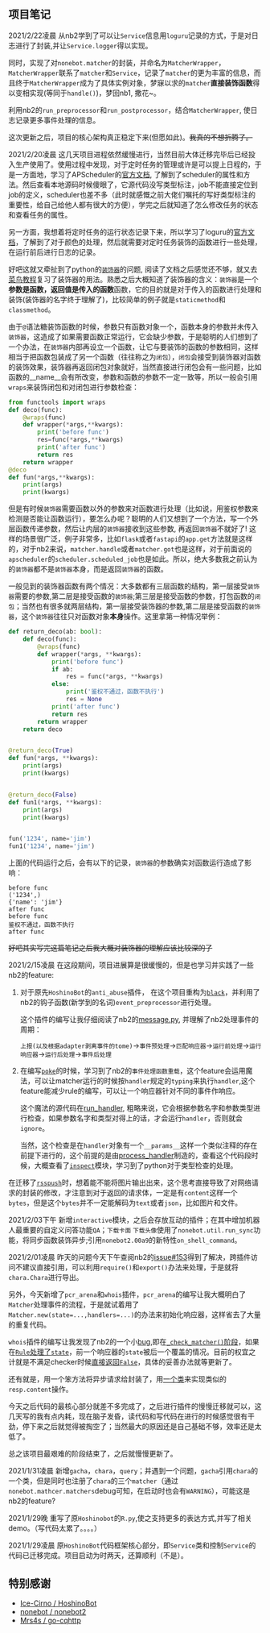 ## 项目笔记
2021/2/22凌晨 从nb2学到了可以让`Service`信息用`loguru`记录的方式，于是对日志进行了封装,并让`Service.logger`得以实现。

同时，实现了对`nonebot.matcher`的封装，并命名为`MatcherWrapper`，`MatcherWrapper`联系了`matcher`和`Service`，记录了`matcher`的更为丰富的信息，而且终于`MatcherWrapper`成为了具体实例对象，梦寐以求的`matcher`**直接装饰函数**得以变相实现(等同于`handle()`)，梦回nb1, 撒花~。

利用nb2的`run_preprocessor`和`run_postprocessor`，结合`MatcherWrapper`, 使日志记录更多事件处理的信息。

这次更新之后，项目的核心架构真正稳定下来(但愿如此)。~~我真的不想折腾了。~~



2021/2/20凌晨 这几天项目进程依然缓慢进行，当然目前大体迁移完毕后已经投入生产使用了。使用过程中发现，对于定时任务的管理或许是可以提上日程的，于是一方面地，学习了APScheduler的[官方文档](https://apscheduler.readthedocs.io/en/latest/userguide.html#), 了解到了scheduler的属性和方法。然后查看本地源码时候傻眼了，它源代码没写类型标注，job不能直接定位到job的定义，scheduler也差不多（此时就感慨之前大佬们嘱托的写好类型标注的重要性，给自己给他人都有很大的方便），学完之后就知道了怎么修改任务的状态和查看任务的属性。

另一方面，我想着将定时任务的运行状态记录下来，所以学习了loguru的[官方文档](https://loguru.readthedocs.io/en/stable/index.html)，了解到了对于颜色的处理，然后就需要对定时任务装饰的函数进行一些处理，在运行前后进行日志的记录。

好吧这就又牵扯到了python的[`装饰器`](https://docs.python.org/zh-cn/3/glossary.html#term-decorator)的问题, 阅读了文档之后感觉还不够，就又去[菜鸟教程](https://www.runoob.com/w3cnote/python-func-decorators.html)复习了装饰器的用法。熟悉之后大概知道了装饰器的含义：`装饰器`是一个**参数是函数，返回值是传入的函数**函数，它的目的就是对于传入的函数进行处理和装饰(装饰器的名字终于理解了)，比较简单的例子就是`staticmethod`和`classmethod`。

由于`@`语法糖装饰函数的时候，参数只有函数对象一个，函数本身的参数并未传入`装饰器`，这造成了如果需要函数正常运行，它会缺少参数，于是聪明的人们想到了一个办法，在`装饰器`内部再设立一个函数，让它与要装饰的函数的参数相同，这样相当于把函数包装成了另一个函数（往往称之为`闭包`），`闭包`会接受到装饰器对函数的装饰效果，装饰器再返回闭包对象就好，当然直接进行闭包会有一些问题，比如函数的__name__会有所改变，参数和函数的参数不一定一致等，所以一般会引用`wraps`来装饰闭包和对闭包进行参数检查：

```python
from functools import wraps
def deco(func):
    @wraps(func)
    def wrapper(*args,**kwargs):
        print('before func')
        res=func(*args,**kwargs)
        print('after func')
        return res
    return wrapper
@deco
def fun(*args,**kwargs):
    print(args)
    print(kwargs)
```

但是有时候`装饰器`需要函数以外的参数来对函数进行处理（比如说，用鉴权参数来检测是否能让函数运行），要怎么办呢？聪明的人们又想到了一个方法，写一个外层函数传递参数，然后让内层的`装饰器`接收到这些参数,  再返回`装饰器`不就好了! 这样的场景很广泛，例子非常多，比如`flask`或者`fastapi`的`app.get`方法就是这样的，对于nb2来说，`matcher.handle`或者`matcher.got`也是这样，对于前面说的`apscheduler`的`scheduler.scheduled_job`也是如此。所以，绝大多数我之前认为的`装饰器`都不是`装饰器`本身，而是返回`装饰器`的函数。

一般见到的装饰器函数有两个情况：大多数都有三层函数的结构，第一层接受`装饰器`需要的参数,第二层是接受函数的`装饰器`;第三层是接受函数的参数，打包函数的`闭包`；当然也有很多就两层结构，第一层接受装饰器的参数,第二层是接受函数的`装饰器`，这个`装饰器`往往只对函数对象**本身**操作。这里拿第一种情况举例：

```python
def return_deco(ab: bool):
    def deco(func):
        @wraps(func)
        def wrapper(*args, **kwargs):
            print('before func')
            if ab:
                res = func(*args, **kwargs)
            else:
                print('鉴权不通过，函数不执行')
                res = None
            print('after func')
            return res
        return wrapper
    return deco


@return_deco(True)
def fun(*args, **kwargs):
    print(args)
    print(kwargs)


@return_deco(False)
def fun1(*args, **kwargs):
    print(args)
    print(kwargs)


fun('1234', name='jim')
fun1('1234', name='jim')
```

上面的代码运行之后，会有以下的记录，`装饰器`的参数确实对函数运行造成了影响：

```
before func
('1234',)
{'name': 'jim'}
after func
before func
鉴权不通过，函数不执行
after func
```

~~好吧其实写完这篇笔记之后我大概对装饰器的理解应该比较深的了~~

2021/2/15凌晨 在这段期间，项目进展算是很缓慢的，但是也学习并实践了一些nb2的feature:

1.  对于原先`HoshinoBot`的`anti_abuse`插件， 在这个项目重构为[`black`](hoshino/base/black/__init__.py)，并利用了nb2的钩子函数(新学到的名词)`event_preprocessor`进行处理。

    这个插件的编写让我仔细阅读了nb2的[message.py](https://github.com/nonebot/nonebot2/blob/0428b1dd81263e474d7e18e36745d5bb9d572d14/nonebot/message.py),  并理解了nb2处理事件的周期：

    `上报(以及根据adapter剥离事件的tome)`->`事件预处理`->`匹配响应器`->`运行前处理`->`运行响应器`->`运行后处理`->`事件后处理`

2.  在编写[`poke`](hoshino/modules/interactive/poke.py)的时候，学习到了nb2的`事件处理函数重载`，这个feature会运用魔法，可以让matcher运行的时候按`handler`规定的`typing`来执行`handler`,这个feature能减少rule的编写，可以让一个响应器针对不同的事件作响应。

    这个魔法的源代码在[run_handler](https://github.com/nonebot/nonebot2/blob/0428b1dd81263e474d7e18e36745d5bb9d572d14/nonebot/matcher.py#L458), 粗略来说，它会根据参数名字和参数类型进行检查，如果参数名字和类型对得上的话，才会运行`handler`，否则就会`ignore`。

    当然，这个检查是在`handler`对象有一个`__params__`这样一个类似注释的存在前提下进行的，这个前提的是由[process_handler](https://github.com/nonebot/nonebot2/blob/0428b1dd81263e474d7e18e36745d5bb9d572d14/nonebot/matcher.py#L246)制造的，查看这个代码段时候，大概查看了[`inspect`](https://docs.python.org/zh-cn/3.9/library/inspect.html)模块，学习到了python对于类型检查的处理。


在迁移了[`rsspush`](hoshino\modules\information\rsspush\__init__.py)时，想着能不能将图片输出出来，这个思考直接导致了对网络请求的封装的修改，才注意到对于返回的请求体，一定是有`content`这样一个`bytes`，但是这个`bytes`并不一定能解码为`text`或者`json`，比如图片和文件。



2021/2/03下午 新增`interactive`模块，之后会存放互动的插件；在其中增加机器人最重要的自定义问答功能`QA`；`下载卡面` `下载头像`使用了`nonebot.util.run_sync`功能，将同步函数装饰异步;引用`nonebot2.00a9`的新特性`on_shell_command`。



2021/2/01凌晨  昨天的问题今天下午查阅nb2的[issue#153](https://github.com/nonebot/nonebot2/issues/153)得到了解决，跨插件访问不建议直接引用，可以利用`require()`和`export()`办法来处理，于是就将`chara.Chara`进行导出。

另外，今天新增了`pcr_arena`和`whois`插件，`pcr_arena`的编写让我大概明白了`Matcher`处理事件的流程，于是就试着用了`Matcher.new(state=...,handlers=...)`的办法来初始化响应器，这样省去了大量的重复代码。

`whois`插件的编写让我发现了nb2的一个小[bug](https://github.com/nonebot/nonebot2/issues/180),即在[`_check_matcher()`阶段](https://github.com/nonebot/nonebot2/blob/0428b1dd81263e474d7e18e36745d5bb9d572d14/nonebot/message.py#L102)，如果在[`Rule`处理了`state`](https://github.com/nonebot/nonebot2/blob/0428b1dd81263e474d7e18e36745d5bb9d572d14/nonebot/rule.py#L279)，前一个响应器的`state`被后一个覆盖的情况。目前的权宜之计就是不满足checker时候[直接返回`False`](hoshino/rule.py#L48)，具体的妥善办法就等更新了。

还有就是，用一个笨方法将异步请求给封装了，用[一个类](hoshino/util/aiohttpx.py)来实现类似的`resp.content`操作。

今天之后代码的最核心部分就差不多完成了，之后进行插件的慢慢迁移就可以，这几天写的我有点内耗，现在脑子发昏，读代码和写代码在进行的时候感觉很有干劲，停下来之后就觉得被掏空了；当然最大的原因还是自己基础不够，效率还是太低了。

总之该项目最艰难的阶段结束了，之后就慢慢更新了。



2021/1/31凌晨 新增`gacha`，`chara`，`query`；并遇到一个问题，`gacha`引用`chara`的一个类，但是同时也注册了`chara`的三个`matcher`（通过`nonebot.mathcer.matchers`debug可知，在启动时也会有`WARNING`），可能这是nb2的feature?



2021/1/29晚   重写了原`Hoshinobot`的`R.py`,使之支持更多的表达方式,并写了相关demo。（写代码太累了。。。。）

2021/1/29凌晨 原`HoshinoBot`代码框架核心部分，即`Service`类和控制`Service`的代码已迁移完成。项目启动为时两天，还算顺利（不是）。



## 特别感谢

- [Ice-Cirno / HoshinoBot](https://github.com/Ice-Cirno/HoshinoBot)
- [nonebot / nonebot2](https://github.com/nonebot/nonebot2)
- [Mrs4s / go-cqhttp](https://github.com/Mrs4s/go-cqhttp)

